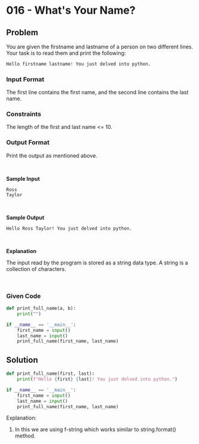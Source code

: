 # 016 - What's Your Name?
## Problem


You are given the firstname and lastname of a person on two different lines. Your task is to read them and print the following:


```python
Hello firstname lastname! You just delved into python.
```

### Input Format

The first line contains the first name, and the second line contains the last name.


### Constraints

The length of the first and last name <= 10.


### Output Format

Print the output as mentioned above.

<br>

**Sample Input**

```
Ross
Taylor
```

<br>

**Sample Output**

```
Hello Ross Taylor! You just delved into python.
```

<br>

**Explanation**

The input read by the program is stored as a string data type. A string is a collection of characters.


<br>


### Given Code

```python
def print_full_name(a, b):
    print("")

if __name__ == '__main__':
    first_name = input()
    last_name = input()
    print_full_name(first_name, last_name)
```


## Solution

```python
def print_full_name(first, last):
    print(f"Hello {first} {last}! You just delved into python.")

if __name__ == '__main__':
    first_name = input()
    last_name = input()
    print_full_name(first_name, last_name)
```
Explanation:
1) In this we are using f-string which works similar to string.format() method.
